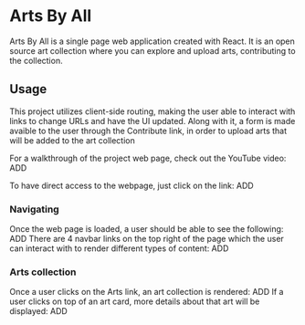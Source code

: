# Arts By All

Arts By All is a single page web application created with React. It is an open source art collection where you can explore and upload arts, contributing to the collection.

## Usage
This project utilizes client-side routing, making the user able to interact with links to change URLs and have the UI updated. Along with it, a form is made avaible to the user through the Contribute link, in order to upload arts that will be added to the art collection
  
For a walkthrough of the project web page, check out the YouTube video:
ADD

To have direct access to the webpage, just click on the link:
ADD
  
### Navigating
Once the web page is loaded, a user should be able to see the following:
ADD
There are 4 navbar links on the top right of the page which the user can interact with to render different types of content:
ADD


### Arts collection
Once a user clicks on the Arts link, an art collection is rendered:
ADD
If a user clicks on top of an art card, more details about that art will be displayed:
ADD
